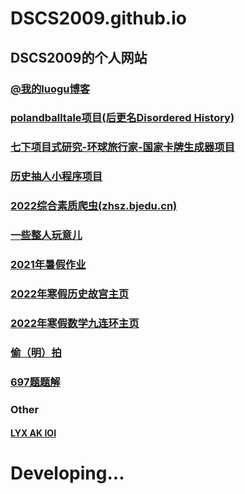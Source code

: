 # DSCS2009.github.io
## DSCS2009的个人网站
### [@我的luogu博客](https://dscs2009.blog.luogu.org/)
### [polandballtale项目(后更名Disordered History)](https://dscs2009.github.io/Projects/Polandballtale/)  
### [七下项目式研究-环球旅行家-国家卡牌生成器项目](https://dscs2009.github.io/Projects/GTCAG/)
### [历史抽人小程序项目](https://dscs2009.github.io/Projects/Lucky_Covered_By_DSCS2009/)
### [2022综合素质爬虫(zhsz.bjedu.cn)](https://dscs2009.github.io/Projects/2022zhsz_bug/)
### [一些整人玩意儿](https://dscs2009.github.io/bin/)  
### [2021年暑假作业](https://dscs2009.github.io/homework/2021/)
### [2022年寒假历史故宫主页](https://dscs2009.github.io/homework/2022/The_Imperial_Palace/)
### [2022年寒假数学九连环主页](https://dscs2009.github.io/homework/2022/Math/)
### [偷（明）拍](https://dscs2009.github.io/img/)  
### [697题题解](https://dscs2009.github.io/problems/bnds/697/)  
### Other
#### [LYX AK IOI](https://dscs2009.github.io/test_drawio.html)
# Developing...
